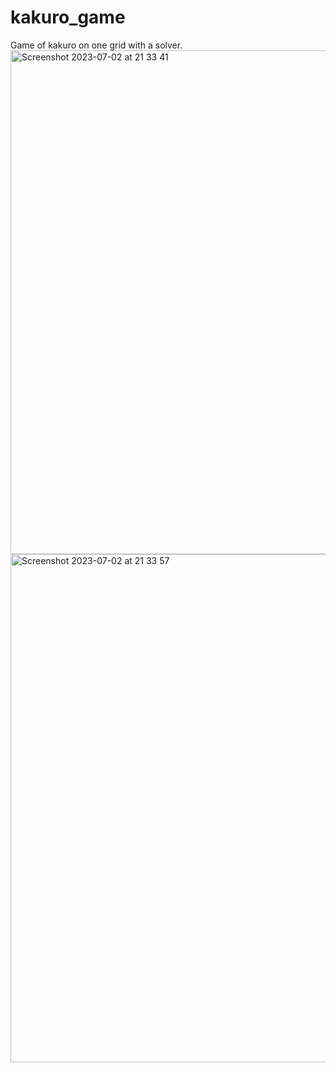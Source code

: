 # kakuro_game
Game of kakuro on one grid with a solver.
<img width="806" alt="Screenshot 2023-07-02 at 21 33 41" src="https://github.com/sabinaaskerova/kakuro_game/assets/91430159/56ea0d6a-7d4c-4a4d-8728-91b843652004">
<img width="813" alt="Screenshot 2023-07-02 at 21 33 57" src="https://github.com/sabinaaskerova/kakuro_game/assets/91430159/a719d33c-9df6-4a58-9a61-86c744c42eb0">
